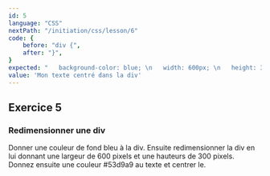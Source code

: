 ```yaml
---
id: 5
language: "CSS"
nextPath: "/initiation/css/lesson/6"
code: {
    before: "div {",
    after: "}",
}
expected: "   background-color: blue; \n   width: 600px; \n   height: 300px; \n   color: #53d9a9; \n    text-align: center;"
value: 'Mon texte centré dans la div'
---
```


## Exercice 5

### Redimensionner une div

Donner une couleur de fond bleu à la div. Ensuite redimensionner la div en lui donnant une largeur de 600 pixels et une hauteurs de 300 pixels.
Donnez ensuite une couleur #53d9a9 au texte et centrer le.

